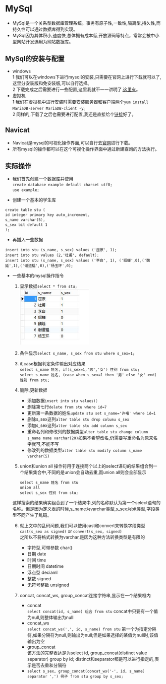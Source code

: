# MySql
- MySql是一个关系型数据库管理系统。事务有原子性,一致性,隔离型,持久性,而持久性可以通过数据库得到实现。
- MySql因为其体积小,速度快,总体拥有成本低,开放源码等特点，常常会被中小型网站开发选用为网站数据库。

## MySql的安装与配置
- windows  
  1 我们可以在windows下进行mysql的安装,只需要在官网上进行下载就可以了,这里分安装版和免安装版,可以自行选择。  
  2 下载完成之后需要进行一些配置,这里我就不一一讲明了,[这里有][1]。
- 虚拟机  
  1 我们在虚拟机中进行安装时需要安装服务器和客户端两个`yum install MariaDB-server MariaDB-client -y`。  
  2 同样的,下载了之后也需要进行配置,我还是直接给个[链接][2]好了。

## Navicat  
- Navicat是mysql的可视化操作界面,可以自行去[官网][3]进行下载。
- 所有mysql的操作都可以在这个可视化操作界面中通过新建查询的方法执行。

## 实际操作
- 我们首先创建一个数据库并使用  
`create database example default charset utf8;`  
`use example;`

- 创建一个基本的学生库  
```
create table stu (
id integer primary key auto_increment,
s_name varchar(5),
s_sex bit default 1
);
```
- 再插入一些数据
```
insert into stu (s_name, s_sex) values ('屈原', 1);
insert into stu values (2,'杜甫', default);
insert into stu (s_name, s_sex) values ('李白', 1), ('貂蝉',0),('魏延',1),('谢道韫',0),('杨玉环',0);
``` 

- 一些基本的mysql操作指令  
  1. 显示数据`select * from stu;`  
![base](https://github.com/codeconveyer/mysql/raw/master/picture/base.jpg)  

  2. 条件显示`select s_name, s_sex from stu where s_sex=1;`  

  3. if,case根据判定条件输出对应结果  
  `select s_name 姓名, if(s_sex=1,'男','女') 性别 from stu;`  
  `select s_name 姓名, (case when s_sex=1 then '男' else '女' end) 性别 from stu;`  
  
  4. 删除,更新数据  
      - 添加数据`insert into stu values()`  
      - 删除第七行`delete from stu where id=7`  
      - 更新第一条数据的姓名`update stu set s_name='许褚' where id=1`  
      - 删除s_sex这列`alter table stu drop columu s_sex`  
      - 添加s_sex这列`alter table stu add column s_sex`  
      - 重命名列和修改列的数据类型`alter table stu change column s_name name varchar(20)`如果不希望改名,仍需要写重命名为原来名字就可,不能不写  
      - 修改列的数据类型`alter table stu modify column s_name varchar(5)`  

  5. union和union all 操作符用于连接两个以上的select语句的结果组合到一个结果集合中,不同的是union会自动去重,而union all则会全部显示  
      ```
      select s_name 姓名 from stu
      union all
      select s_sex 性别 from stu;
      ```
  这样搜索的结果确实组合到了一个结果中,列的名称默认为第一个select语句的名称。但是因为定义表的时候,s_name为varchar类型,s_sex为bit类型,字段类型不同产生了乱码。  
  
  6. 就上文中的乱码问题,我们可以使用cast和convert来转换字段类型  
  `cast(s_sex as signed)` or `convert(s_sex, signed)`  
  之所以不将格式转换为varchar,是因为这种方法转换类型是有限的  
      + 字符型,可带参数 char()  
      + 日期 date  
      + 时间 time  
      + 日期时间 datetime  
      + 浮点型 deciaml  
      + 整数 signed  
      + 无符号整数 unsigned  
  
  7. concat, concat_ws, group_concat连接字符串,显示在一个结果框内  
      - concat  
      `select concat(id, s_name) 组合 from stu` concat中只要有一个值为null,则整体输出为null  
      - concat_ws  
      `select concat_ws(',', id, s_name) from stu` 第一个为指定分隔符,如果分隔符为null,则输出为null;但是如果选择的某值为null时,该值输出为空  
      - group_concat  
      该方法的完整表达是为select id, group_concat(distinct value separator) group by id; distinct和separator都是可以进行指定的,表示是否去重和分隔符  
      - `select s_sex, group_concat(concat_ws('-', id, s_name) separator ',') 例子 from stu group by s_sex;`
      

[1]: http://www.jb51.net/article/99626.htm "windows mysql安装配置"
[2]: https://www.linuxidc.com/Linux/2018-03/151403.htm "虚拟机 mariadb安装配置"
[3]: http://www.navicat.com.cn/ "Navicat官网"
